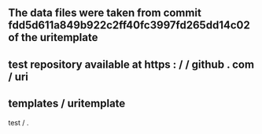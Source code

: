 The
data
files
were
taken
from
commit
fdd5d611a849b922c2ff40fc3997fd265dd14c02
of
the
uritemplate
-
test
repository
available
at
https
:
/
/
github
.
com
/
uri
-
templates
/
uritemplate
-
test
/
.
